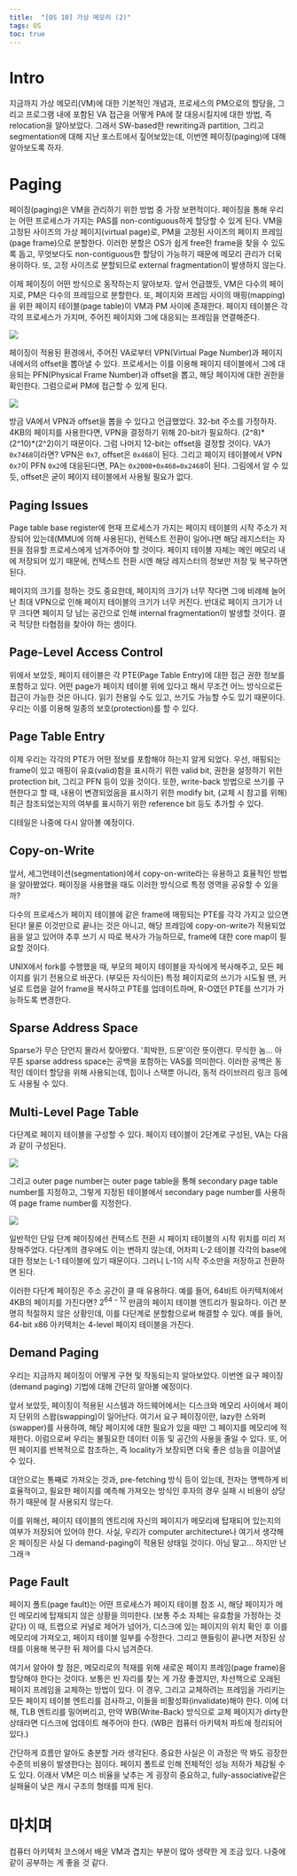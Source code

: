 ```yaml
---
title:  "[OS 10] 가상 메모리 (2)"
tags: OS
toc: true
---
```


# Intro
지금까지 가상 메모리(VM)에 대한 기본적인 개념과, 프로세스의 PM으로의 할당을, 그리고 프로그램 내에 포함된 VA 접근을 어떻게 PA에 잘 대응시킬지에 대한 방법, 즉 relocation을 알아보았다. 그래서 SW-based한 rewriting과 partition, 그리고 segmentation에 대해 지난 포스트에서 짚어보았는데, 이번엔 페이징(paging)에 대해 알아보도록 하자.


# Paging
페이징(paging)은 VM을 관리하기 위한 방법 중 가장 보편적이다. 페이징을 통해 우리는 어떤 프로세스가 가지는 PAS를 non-contiguous하게 할당할 수 있게 된다. VM을 고정된 사이즈의 가상 페이지(virtual page)로, PM을 고정된 사이즈의 페이지 프레임(page frame)으로 분할한다. 이러한 분할은 OS가 쉽게 free한 frame을 찾을 수 있도록 돕고, 무엇보다도 non-contiguous한 할당이 가능하기 때문에 메모리 관리가 더욱 용이하다. 또, 고정 사이즈로 분할되므로 external fragmentation이 발생하지 않는다. 

이제 페이징이 어떤 방식으로 동작하는지 알아보자. 앞서 언급했듯, VM은 다수의 페이지로, PM은 다수의 프레임으로 분할한다. 또, 페이지와 프레임 사이의 매핑(mapping)을 위한 페이지 테이블(page table)이 VM과 PM 사이에 존재한다. 페이지 테이블은 각각의 프로세스가 가지며, 주어진 페이지와 그에 대응되는 프레임을 연결해준다.

![](/imgs/os/os29.png)

페이징이 적용된 환경에서, 주어진 VA로부터 VPN(Virtual Page Number)과 페이지 내에서의 offset을 뽑아낼 수 있다. 프로세서는 이를 이용해 페이지 테이블에서 그에 대응되는 PFN(Physical Frame Number)과 offset을 뽑고, 해당 페이지에 대한 권한을 확인한다. 그럼으로써 PM에 접근할 수 있게 된다.

![](/imgs/os/os30.png)

방금 VA에서 VPN과 offset을 뽑을 수 있다고 언급했었다. 32-bit 주소를 가정하자. 4KB의 페이지를 사용한다면, VPN을 결정하기 위해 20-bit가 필요하다. (2^8)\*(2^10)\*(2^2)이기 때문이다. 그럼 나머지 12-bit는 offset을 결정할 것이다. VA가 `0x7468`이라면? VPN은 `0x7`, offset은 `0x468`이 된다. 그리고 페이지 테이블에서 VPN `0x7`이 PFN `0x2`에 대응된다면, PA는 `0x2000+0x468=0x2468`이 된다. 그림에서 알 수 있듯, offset은 굳이 페이지 테이블에서 사용될 필요가 없다. 

## Paging Issues
Page table base register에 현재 프로세스가 가지는 페이지 테이블의 시작 주소가 저장되어 있는데(MMU에 의해 사용된다), 컨텍스트 전환이 일어나면 해당 레지스터는 자원을 점유할 프로세스에게 넘겨주어야 할 것이다. 페이지 테이블 자체는 메인 메모리 내에 저장되어 있기 때문에, 컨텍스트 전환 시엔 해당 레지스터의 정보만 저장 및 복구하면 된다.

페이지의 크기를 정하는 것도 중요한데, 페이지의 크기가 너무 작다면 그에 비례해 늘어난 최대 VPN으로 인해 페이지 테이블의 크기가 너무 커진다. 반대로 페이지 크기가 너무 크다면 페이지 당 남는 공간으로 인해 internal fragmentation이 발생할 것이다. 결국 적당한 타협점을 찾아야 하는 셈이다.

## Page-Level Access Control
위에서 보았듯, 페이지 테이블은 각 PTE(Page Table Entry)에 대한 접근 권한 정보를 포함하고 있다. 어떤 page가 페이지 테이블 위에 있다고 해서 무조건 어느 방식으로든 접근이 가능한 것은 아니다. 읽기 전용일 수도 있고, 쓰기도 가능할 수도 있기 때문이다. 우리는 이를 이용해 일종의 보호(protection)를 할 수 있다. 

## Page Table Entry
이제 우리는 각각의 PTE가 어떤 정보를 포함해야 하는지 알게 되었다. 우선, 매핑되는 frame이 있고 매핑이 유효(valid)함을 표시하기 위한 valid bit, 권한을 설정하기 위한 protection bit, 그리고 PFN 등이 있을 것이다. 또한, write-back 방법으로 쓰기를 구현한다고 할 때, 내용이 변경되었음을 표시하기 위한 modify bit, (교체 시 참고를 위해) 최근 참조되었는지의 여부를 표시하기 위한 reference bit 등도 추가할 수 있다.

디테일은 나중에 다시 알아볼 예정이다.

## Copy-on-Write
앞서, 세그먼테이션(segmentation)에서 copy-on-write라는 유용하고 효율적인 방법을 알아봤었다. 페이징을 사용했을 때도 이러한 방식으로 특정 영역을 공유할 수 있을까?

다수의 프로세스가 페이지 테이블에 같은 frame에 매핑되는 PTE를 각각 가지고 있으면 된다! 물론 이것만으로 끝나는 것은 아니고, 해당 프레임에 copy-on-write가 적용되었음을 알고 있어야 추후 쓰기 시 따로 복사가 가능하므로, frame에 대한 core map이 필요할 것이다.

UNIX에서 fork를 수행했을 때, 부모의 페이지 테이블을 자식에게 복사해주고, 모든 페이지를 읽기 전용으로 바꾼다. (부모든 자식이든) 특정 페이지로의 쓰기가 시도될 땐, 커널로 트랩을 걸어 frame을 복사하고 PTE를 업데이트하며, R-O였던 PTE를 쓰기가 가능하도록 변경한다.

## Sparse Address Space
Sparse가 무슨 단언지 몰라서 찾아봤다. '희박한, 드문'이란 뜻이랜다. 무식한 놈... 아무튼 sparse address space는 공백을 포함하는 VAS를 의미한다. 이러한 공백은 동적인 데이터 할당을 위해 사용되는데, 힙이나 스택뿐 아니라, 동적 라이브러리 링크 등에도 사용될 수 있다.

## Multi-Level Page Table
다단계로 페이지 테이블을 구성할 수 있다. 페이지 테이블이 2단계로 구성된, VA는 다음과 같이 구성된다.

![](/imgs/os/os31.png)

그리고 outer page number는 outer page table을 통해 secondary page table number를 지정하고, 그렇게 지정된 테이블에서 secondary page number를 사용하여 page frame number를 지정한다. 

![](/imgs/os/os32.png)

일반적인 단일 단계 페이징에선 컨텍스트 전환 시 페이지 테이블의 시작 위치를 미리 저장해주었다. 다단계의 경우에도 이는 변하지 않는데, 어차피 L-2 테이블 각각의 base에 대한 정보는 L-1 테이블에 있기 때문이다. 그러니 L-1의 시작 주소만을 저장하고 전환하면 된다.

이러한 다단계 페이징은 주소 공간이 클 때 유용하다. 예를 들어, 64비트 아키텍처에서 4KB의 페이지를 가진다면? $2^{64-12}$ 만큼의 페이지 테이블 엔트리가 필요하다. 이건 분명히 적절하지 않은 상황인데, 이를 다단계로 분할함으로써 해결할 수 있다. 예를 들어, 64-bit x86 아키텍처는 4-level 페이지 테이블을 가진다.


## Demand Paging
우리는 지금까지 페이징이 어떻게 구현 및 작동되는지 알아보았다. 이번엔 요구 페이징(demand paging) 기법에 대해 간단히 알아볼 예정이다.

앞서 보았듯, 페이징이 적용된 시스템과 하드웨어에서는 디스크와 메모리 사이에서 페이지 단위의 스왑(swapping)이 일어난다. 여기서 요구 페이징이란, lazy한 스와퍼(swapper)를 사용하여, 해당 페이지에 대한 필요가 있을 때만 그 페이지를 메모리에 적재한다. 이럼으로써 우리는 불필요한 데이터 이동 및 공간의 사용을 줄일 수 있다. 또, 어떤 페이지를 반복적으로 참조하는, 즉 locality가 보장되면 더욱 좋은 성능을 이끌어낼 수 있다.

대안으로는 통째로 가져오는 것과, pre-fetching 방식 등이 있는데, 전자는 명백하게 비효율적이고, 필요한 페이지를 예측해 가져오는 방식인 후자의 경우 실패 시 비용이 상당하기 때문에 잘 사용되지 않는다.

이를 위해선, 페이지 테이블의 엔트리에 자신의 페이지가 메모리에 탑재되어 있는지의 여부가 저장되어 있어야 한다. 사실, 우리가 computer architecture나 여기서 생각해온 페이징은 사실 다 demand-paging이 적용된 상태일 것이다. 아님 말고... 하지만 난 그래ㅋ

## Page Fault
페이지 폴트(page fault)는 어떤 프로세스가 페이지 테이블 참조 시, 해당 페이지가 메인 메모리에 탑재되지 않은 상황을 의미한다. (보통 주소 자체는 유효함을 가정하는 것 같다) 이 때, 트랩으로 커널로 제어가 넘어가, 디스크에 있는 페이지의 위치 확인 후 이를 메모리에 가져오고, 페이지 테이블 일부를 수정한다. 그리고 핸들링이 끝나면 저장된 상태를 이용해 복구한 뒤 제어를 다시 넘겨준다.

여기서 알아야 할 점은, 메모리로의 적재를 위해 새로운 페이지 프레임(page frame)을 할당해야 한다는 것이다. 보통은 빈 자리를 찾는 게 가장 좋겠지만, 차선책으로 오래된 페이지 프레임을 교체하는 방법이 있다. 이 경우, 그리고 교체하려는 프레임을 가리키는 모든 페이지 테이블 엔트리를 검사하고, 이들을 비활성화(invalidate)해야 한다. 이에 더해, TLB 엔트리를 밀어버리고, 만약 WB(Write-Back) 방식으로 교체 페이지가 dirty한 상태라면 디스크에 업데이트 해주어야 한다. (WB은 컴퓨터 아키텍처 파트에 정리되어 있다.)

간단하게 흐름만 알아도 충분할 거라 생각된다. 중요한 사실은 이 과정은 딱 봐도 굉장한 수준의 비용이 발생한다는 점이다. 페이지 폴트로 인해 전체적인 성능 저하가 체감될 수도 있다. 이래서 VM은 미스 비율을 낮추는 게 굉장히 중요하고, fully-associative같은 실패율이 낮은 캐시 구조의 형태를 띠게 된다.


# 마치며
컴퓨터 아키텍처 코스에서 배운 VM과 겹치는 부분이 많아 생략한 게 조금 있다. 나중에 같이 공부하는 게 좋을 것 같다.

